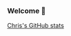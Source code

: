 ### Welcome 👋

[Chris's GitHub stats](
https://github-readme-stats.vercel.app/api?username=christophschranz&count_private=true&theme=algolia)
